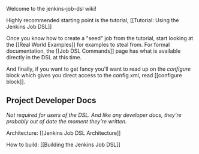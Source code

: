 Welcome to the jenkins-job-dsl wiki!

Highly recommended starting point is the tutorial, [[Tutorial: Using the Jenkins Job DSL]] 

Once you know how to create a "seed" job from the tutorial, start looking at the [[Real World Examples]] for examples to steal from.  For formal documentation, the [[Job DSL Commands]] page has what is available directly in the DSL at this time.

And finally, if you want to get fancy you'll want to read up on the _configure_ block which gives you direct access to the config.xml, read [[configure block]].

## Project Developer Docs
_Not required for users of the DSL. And like any developer docs, they're probably out of date the moment they're written._

Architecture: [[Jenkins Job DSL Architecture]]

How to build: [[Building the Jenkins Job DSL]]
